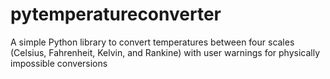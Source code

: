 # pytemperatureconverter
A simple Python library to convert temperatures between four scales (Celsius, Fahrenheit, Kelvin, and Rankine) with user warnings for physically impossible conversions
